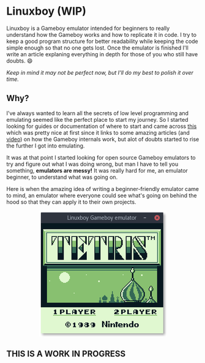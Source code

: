 # Linuxboy (WIP)
Linuxboy is a Gameboy emulator intended for beginners to really understand how the Gameboy works and how to replicate it in code.
I try to keep a good program structure for better readability while keeping the code simple enough so that no one gets lost.
Once the emulator is finished I'll write an article explaning everything in depth for those of you who still have doubts. :smile:

*Keep in mind it may not be perfect now, but I'll do my best to polish it over time.*

## Why?
I've always wanted to learn all the secrets of low level programming and emulating seemed like the perfect place to start my journey.
So I started looking for guides or documentation of where to start and came across [this](https://github.com/avivace/awesome-gbdev) which was pretty nice at first since it
links to some amazing articles (and [video](https://www.youtube.com/watch?v=HyzD8pNlpwI)) on how the Gameboy internals work, but alot of doubts started to rise
the further I got into emulating.

It was at that point I started looking for open source Gameboy emulators to try and figure out what I was doing wrong, but man I have to tell you something,
**emulators are messy!** It was really hard for me, an emulator beginner, to understand what was going on.

Here is when the amazing idea of writing a beginner-friendly emulator came to mind, an emulator where everyone could see what's going on
behind the hood so that they can apply it to their own projects.

<p align="center">
  <img src="https://github.com/Edorizz/linuxboy/blob/master/img/tetris.png">
</p>

## THIS IS A WORK IN PROGRESS

